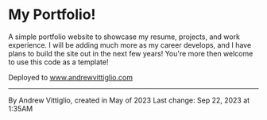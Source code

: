 # My Portfolio!
A simple portfolio website to showcase my resume, projects, and work experience. I will be adding much more as my career develops, and I have plans to build the site out in the next few years! You're more then welcome to use this code as a template!

Deployed to www.andrewvittiglio.com

----
By Andrew Vittiglio, created in May of 2023
Last change: Sep 22, 2023 at  1:35AM
